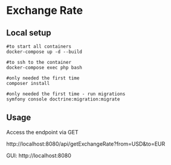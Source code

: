 # Exchange Rate

## Local setup

```shell
#to start all containers
docker-compose up -d --build

#to ssh to the container
docker-compose exec php bash

#only needed the first time
composer install

#only needed the first time - run migrations
symfony console doctrine:migration:migrate

```


## Usage
Access the endpoint via GET

http://localhost:8080/api/getExchangeRate?from=USD&to=EUR

GUI: http://localhost:8080